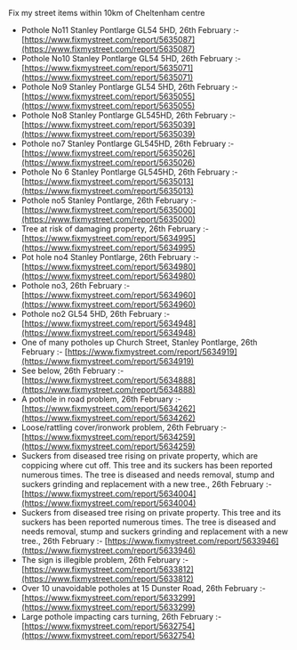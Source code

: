 Fix my street items within 10km of Cheltenham centre

<!-- fix_marker starts -->

- Pothole No11 Stanley Pontlarge GL54 5HD, 26th February :- [https://www.fixmystreet.com/report/5635087](https://www.fixmystreet.com/report/5635087)
- Pothole No10 Stanley Pontlarge GL54 5HD, 26th February :- [https://www.fixmystreet.com/report/5635071](https://www.fixmystreet.com/report/5635071)
- Pothole No9 Stanley Pontlarge GL54 5HD, 26th February :- [https://www.fixmystreet.com/report/5635055](https://www.fixmystreet.com/report/5635055)
- Pothole No8 Stanley Pontlarge GL545HD, 26th February :- [https://www.fixmystreet.com/report/5635039](https://www.fixmystreet.com/report/5635039)
- Pothole no7 Stanley Pontlarge GL545HD, 26th February :- [https://www.fixmystreet.com/report/5635026](https://www.fixmystreet.com/report/5635026)
- Pothole No 6 Stanley Pontlarge GL545HD, 26th February :- [https://www.fixmystreet.com/report/5635013](https://www.fixmystreet.com/report/5635013)
- Pothole no5 Stanley Pontlarge, 26th February :- [https://www.fixmystreet.com/report/5635000](https://www.fixmystreet.com/report/5635000)
- Tree at risk of damaging property, 26th February :- [https://www.fixmystreet.com/report/5634995](https://www.fixmystreet.com/report/5634995)
- Pot hole no4 Stanley Pontlarge, 26th February :- [https://www.fixmystreet.com/report/5634980](https://www.fixmystreet.com/report/5634980)
- Pothole no3, 26th February :- [https://www.fixmystreet.com/report/5634960](https://www.fixmystreet.com/report/5634960)
- Pothole no2 GL54 5HD, 26th February :- [https://www.fixmystreet.com/report/5634948](https://www.fixmystreet.com/report/5634948)
- One of many potholes up Church Street, Stanley Pontlarge, 26th February :- [https://www.fixmystreet.com/report/5634919](https://www.fixmystreet.com/report/5634919)
- See below, 26th February :- [https://www.fixmystreet.com/report/5634888](https://www.fixmystreet.com/report/5634888)
- A pothole in road problem, 26th February :- [https://www.fixmystreet.com/report/5634262](https://www.fixmystreet.com/report/5634262)
- Loose/rattling cover/ironwork problem, 26th February :- [https://www.fixmystreet.com/report/5634259](https://www.fixmystreet.com/report/5634259)
- Suckers from diseased tree rising on private property, which are coppicing where cut off. This tree and its suckers has been reported numerous times. The tree is diseased and needs removal, stump and suckers grinding and replacement with a new tree., 26th February :- [https://www.fixmystreet.com/report/5634004](https://www.fixmystreet.com/report/5634004)
- Suckers from diseased tree rising on private property. This tree and its suckers has been reported numerous times. The tree is diseased and needs removal, stump and suckers grinding and replacement with a new tree., 26th February :- [https://www.fixmystreet.com/report/5633946](https://www.fixmystreet.com/report/5633946)
- The sign is illegible problem, 26th February :- [https://www.fixmystreet.com/report/5633812](https://www.fixmystreet.com/report/5633812)
- Over 10 unavoidable potholes at 15 Dunster Road, 26th February :- [https://www.fixmystreet.com/report/5633299](https://www.fixmystreet.com/report/5633299)
- Large pothole impacting cars turning, 26th February :- [https://www.fixmystreet.com/report/5632754](https://www.fixmystreet.com/report/5632754)

<!-- fix_marker ends -->